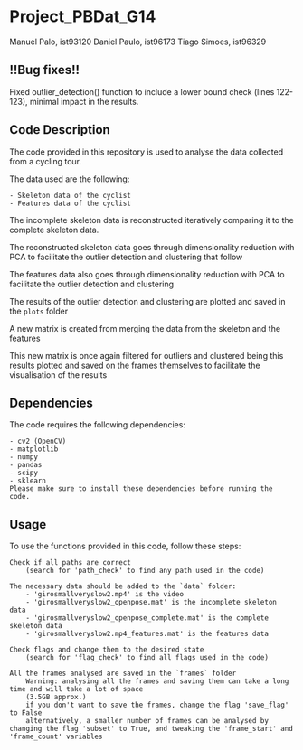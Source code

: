 # Project_PBDat_G14

Manuel Palo, ist93120
Daniel Paulo, ist96173
Tiago Simoes, ist96329

## !!Bug fixes!!

Fixed outlier_detection() function to include a lower bound check (lines 122-123), minimal impact in the results.

## Code Description

The code provided in this repository is used to analyse the data collected from a cycling tour.

The data used are the following:

    - Skeleton data of the cyclist
    - Features data of the cyclist   

The incomplete skeleton data is reconstructed iteratively comparing it to the complete skeleton data.

The reconstructed skeleton data goes through dimensionality reduction with PCA to facilitate the outlier detection and clustering that follow

The features data also goes through dimensionality reduction with PCA to facilitate the outlier detection and clustering

The results of the outlier detection and clustering are plotted and saved in the `plots` folder

A new matrix is created from merging the data from the skeleton and the features

This new matrix is once again filtered for outliers and clustered being this results plotted and saved on the frames themselves to facilitate the visualisation of the results

## Dependencies
The code requires the following dependencies:

    - cv2 (OpenCV)
    - matplotlib
    - numpy
    - pandas
    - scipy
    - sklearn
    Please make sure to install these dependencies before running the code.

## Usage
To use the functions provided in this code, follow these steps:

    Check if all paths are correct 
        (search for 'path_check' to find any path used in the code)

    The necessary data should be added to the `data` folder:
        - 'girosmallveryslow2.mp4' is the video
        - 'girosmallveryslow2_openpose.mat' is the incomplete skeleton data
        - 'girosmallveryslow2_openpose_complete.mat' is the complete skeleton data
        - 'girosmallveryslow2.mp4_features.mat' is the features data

    Check flags and change them to the desired state 
        (search for 'flag_check' to find all flags used in the code)

    All the frames analysed are saved in the `frames` folder
        Warning: analysing all the frames and saving them can take a long time and will take a lot of space 
        (3.5GB approx.)
        if you don't want to save the frames, change the flag 'save_flag' to False
        alternatively, a smaller number of frames can be analysed by changing the flag 'subset' to True, and tweaking the 'frame_start' and 'frame_count' variables

    



